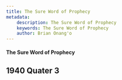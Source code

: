 ```yaml
---
title: The Sure Word of Prophecy
metadata:
    description: The Sure Word of Prophecy
    keywords: The Sure Word of Prophecy
    author: Brian Onang'o
---
```


#### The Sure Word of Prophecy

## 1940 Quater 3
